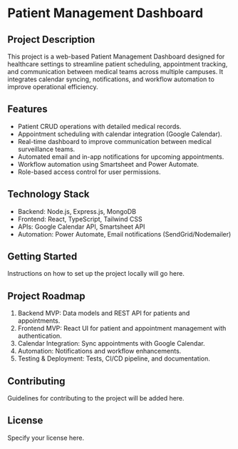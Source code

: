 <!DOCTYPE html>
<html lang="en">
<head>
  <meta charset="UTF-8" />
  <meta name="viewport" content="width=device-width, initial-scale=1" />
  <title>Patient Management Dashboard - README</title>
</head>
<body>
  <h1>Patient Management Dashboard</h1>
  
  <h2>Project Description</h2>
  <p>
    This project is a web-based Patient Management Dashboard designed for healthcare settings to streamline patient scheduling, appointment tracking, and communication between medical teams across multiple campuses. 
    It integrates calendar syncing, notifications, and workflow automation to improve operational efficiency.
  </p>
  
  <h2>Features</h2>
  <ul>
    <li>Patient CRUD operations with detailed medical records.</li>
    <li>Appointment scheduling with calendar integration (Google Calendar).</li>
    <li>Real-time dashboard to improve communication between medical surveillance teams.</li>
    <li>Automated email and in-app notifications for upcoming appointments.</li>
    <li>Workflow automation using Smartsheet and Power Automate.</li>
    <li>Role-based access control for user permissions.</li>
  </ul>
  
  <h2>Technology Stack</h2>
  <ul>
    <li>Backend: Node.js, Express.js, MongoDB</li>
    <li>Frontend: React, TypeScript, Tailwind CSS</li>
    <li>APIs: Google Calendar API, Smartsheet API</li>
    <li>Automation: Power Automate, Email notifications (SendGrid/Nodemailer)</li>
  </ul>
  
  <h2>Getting Started</h2>
  <p>Instructions on how to set up the project locally will go here.</p>
  
  <h2>Project Roadmap</h2>
  <ol>
    <li>Backend MVP: Data models and REST API for patients and appointments.</li>
    <li>Frontend MVP: React UI for patient and appointment management with authentication.</li>
    <li>Calendar Integration: Sync appointments with Google Calendar.</li>
    <li>Automation: Notifications and workflow enhancements.</li>
    <li>Testing & Deployment: Tests, CI/CD pipeline, and documentation.</li>
  </ol>
  
  <h2>Contributing</h2>
  <p>Guidelines for contributing to the project will be added here.</p>
  
  <h2>License</h2>
  <p>Specify your license here.</p>
</body>
</html>
